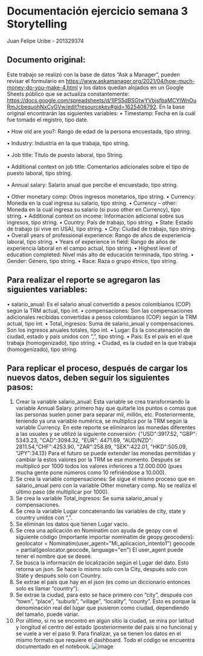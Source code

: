 # Documentación ejercicio semana 3 Storytelling
Juan Felipe Uribe - 201329374

## Documento original:
Este trabajo se realizó con la base de datos “Ask a Manager”, pueden revisar el formulario en https://www.askamanager.org/2021/04/how-much-money-do-you-make-4.html y los datos quedan alojados en un Google Sheets público que se actualiza constantemente: https://docs.google.com/spreadsheets/d/1IPS5dBSGtwYVbjsfbaMCYIWnOuRmJcbequohNxCyGVw/edit?resourcekey#gid=1625408792. 
En la base original encontrarán las siguientes variables:
•	Timestamp: Fecha en la cuál fue tomado el registro, tipo date.

•	How old are you?: Rango de edad de la persona encuestada, tipo string.

•	Industry: Industria en la que trabaja, tipo string.

•	Job title: Titulo de puesto laboral, tipo String.

•	Additional context on job title: Comentarios adicionales sobre el tipo de puesto laboral, tipo string.

•	Annual salary: Salario anual que percibe el encuestado, tipo string.

•	Other monetary comp: Otros ingresos monetarios, tipo string.
•	Currency: Moneda en la cual ingresa su salario, tipo string.
•	Currency – other: Moneda en la cual ingresa su salario (si puso other en Currency), tipo string.
•	Additional context on income: Información adicional sobre sus ingresos, tipo string.
•	Country: País de trabajo, tipo string.
•	State: Estado de trabajo (si vive en USA), tipo string.
•	City: Ciudad de trabajo, tipo string. 
•	Overall years of professional experience: Rango de años de experiencia laboral, tipo string.
•	Years of experience in field: Rango de años de experiencia laboral en el campo actual, tipo string.
•	Highest level of education completed: Nivel más alto de educación terminada, tipo string.
•	Gender: Género, tipo string.
•	Race: Raza o grupo étnico, tipo string.

## Para realizar el reporte se agregaron las siguientes variables:
•	salario_anual: Es el salario anual convertido a pesos colombianos (COP) según la TRM actual, tipo int. 
•	compensaciones: Son las compensaciones adicionales recibidas convertidas a pesos colombianos (COP) según la TRM actual, tipo int. 
•	Total_ingresos: Suma de salario_anual y compensaciones. Son los ingresos anuales totales, tipo int.
•	Lugar: Es la concatenación de ciudad, estado y país unidos con “,”, tipo string.
•	Pais: Es el país en el que trabaja (homogenizado), tipo string. 
•	Ciudad, es la ciudad en la que trabaja (homogenizado), tipo string.

## Para replicar el proceso, después de cargar los nuevos datos,  deben seguir los siguientes pasos: 
1.	Crear la variable salario_anual: Esta variable se crea transformando la variable Annual Salary. primero hay que quitarle los puntos o comas que las personas suelen poner para separar mil, millón, etc. Posteriormente, teniendo ya una variable numérica, se multiplica por la TRM según la variable Currency. En este reporte se eliminaron las monedas diferentes a las usuales y se utilizó la siguiente conversión:
{"USD":3917.52, "GBP": 5343.23, "CAD":3094.32, "EUR": 4471.69, "AUD/NZD": 2811.54,"CHF":4253.90, "ZAR":258.89, "SEK":422.01, "HKD":505.09, "JPY":34.13}
Para el futuro se puede extender las monedas permitidas y cambiar la estos valores por la TRM se ese momento. Después se multiplicó por 1000 todos los valores inferiores a 12.000.000 (pues mucha gente pone números como 10 refiriéndose a 10.000).
2.	Se crea la variable compensaciones: Se sigue el mismo proceso que en salario_anual pero con la variable Other monetary comp. No se realiza el último paso (de multiplicar por 1000).
3.	Se crea la variable Total_ingresos: Se suma salario_anual y compensaciones.
4.	Se crea la variable Lugar concatenando las variables de city, state y country unidos con “,”. 
5.	Se eliminan los datos que tienen Lugar vacio. 
6.	Se crea una aplicación en Nominatim con ayuda de geopy con el siguiente código (importante importar nominatim de geopy.geocoders):
geolocator = Nominatim(user_agent="Mi_aplicacion_intento1")
geocode = partial(geolocator.geocode, language="en")
El user_agent puede tener el nombre que se deseé. 
7.	Se busca la información de localización según el Lugar del dato. Esto retorna un json. Se hace lo mismo solo con la City, después solo con State y después solo con Country. 
8.	Se extrae el país que hay en el json (es como un diccionario entonces solo es llamar “country”).
9.	Se extrae la ciudad, para esto se hace primero con “city”, después con “town”, “place”, “suburb”, “village”, “locality”, “county”. Esto es porque la denominación real del lugar que pusieron como ciudad, dependiendo del tamaño, puede variar. 
10.	Por último, si no se encontró en algún sitio la ciudad, se mira por latitud y longitud el centro del estado (posteriormente del país si no funciona) y se vuele a ver el paso 9. 
Para finalizar, ya se tienen los datos en el mismo formato que requiere el dashboard.
Todo el código se encuentra documentado en el notebook.
![image](https://user-images.githubusercontent.com/92940872/153797586-1a8006f5-cd4a-41ff-b00d-35df02cc23b6.png)
